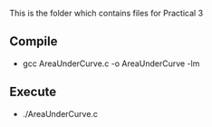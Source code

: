This is the folder which contains files for Practical 3

## Compile

* gcc AreaUnderCurve.c -o AreaUnderCurve -lm

## Execute

* ./AreaUnderCurve.c
